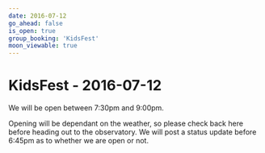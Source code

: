 ```yaml
---
date: 2016-07-12
go_ahead: false
is_open: true
group_booking: 'KidsFest'
moon_viewable: true
---
```

KidsFest - 2016-07-12
===================
We will be open between 7:30pm and 9:00pm.

Opening will be dependant on the weather, so please check back here before
heading out to the observatory. We will post a status update before 6:45pm
as to whether we are open or not.
